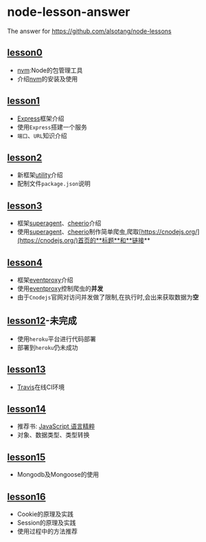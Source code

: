 # node-lesson-answer
The answer for https://github.com/alsotang/node-lessons

## [lesson0](https://github.com/alsotang/node-lessons/tree/master/lesson0)
- [nvm](https://github.com/creationix/nvm):Node的包管理工具
- 介绍[nvm](https://github.com/creationix/nvm)的安装及使用

## [lesson1](https://github.com/alsotang/node-lessons/tree/master/lesson1)
- [Express](http://expressjs.com/)框架介绍
- 使用`Express`搭建一个服务
- `端口`、`URL`知识介绍

## [lesson2](https://github.com/alsotang/node-lessons/tree/master/lesson2)
- 新框架[utility](https://github.com/node-modules/utility)介绍
- 配制文件`package.json`说明

## [lesson3](https://github.com/alsotang/node-lessons/tree/master/lesson3)
- 框架[superagent](http://visionmedia.github.io/superagent/)、[cheerio](https://github.com/cheeriojs/cheerio)介绍
- 使用[superagent](http://visionmedia.github.io/superagent/)、[cheerio](https://github.com/cheeriojs/cheerio)制作简单爬虫,爬取[https://cnodejs.org/](https://cnodejs.org/)首页的**标题**和**链接**

## [lesson4](https://github.com/alsotang/node-lessons/tree/master/lesson4)
- 框架[eventproxy](https://github.com/JacksonTian/eventproxy)介绍
- 使用[eventproxy](https://github.com/JacksonTian/eventproxy)控制爬虫的**并发**
- 由于`Cnodejs`官网对访问并发做了限制,在执行时,会出来获取数据为**空**

## [lesson12](https://github.com/alsotang/node-lessons/tree/master/lesson12)-未完成
- 使用`heroku`平台进行代码部署
- 部署到`heroku`仍未成功

## [lesson13](https://github.com/alsotang/node-lessons/tree/master/lesson13)
- [Travis](https://travis-ci.org/)在线CI环境

## [lesson14](https://github.com/alsotang/node-lessons/tree/master/lesson14)
- 推荐书: [JavaScript 语言精粹](https://book.douban.com/subject/3590768/)
- 对象、数据类型、类型转换

## [lesson15](https://github.com/alsotang/node-lessons/tree/master/lesson15)
- Mongodb及Mongoose的使用

## [lesson16](https://github.com/alsotang/node-lessons/tree/master/lesson16)
- Cookie的原理及实践
- Session的原理及实践
- 使用过程中的方法推荐

## []()
